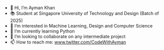 - 👋 Hi, I’m Ayman Khan
- 📚 Student at Singapore University of Technology and Design (Batch of 2025)
- 👀 I’m interested in Machine Learning, Design and Computer Science
- 🌱 I’m currently learning Python
- 💞️ I’m looking to collaborate on any intermediate project
- 📫 How to reach me: www.twitter.com/CodeWithAyman

<!---
aymanneedshelp/aymanneedshelp is a ✨ special ✨ repository because its `README.md` (this file) appears on your GitHub profile.
You can click the Preview link to take a look at your changes.
--->
